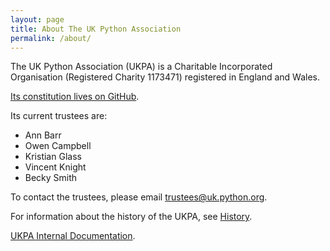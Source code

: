 ```yaml
---
layout: page
title: About The UK Python Association
permalink: /about/
---
```


The UK Python Association (UKPA) is a Charitable Incorporated Organisation (Registered Charity 1173471) registered in England and Wales.

[Its constitution lives on GitHub](https://github.com/UKPythonAssociation/ukpa-constitution).

Its current trustees are:

* Ann Barr
* Owen Campbell
* Kristian Glass
* Vincent Knight
* Becky Smith

To contact the trustees, please email [trustees@uk.python.org](mailto:trustees@uk.python.org).

For information about the history of the UKPA, see [History](/about/history/).

[UKPA Internal Documentation](https://ukpa-internaldocs.readthedocs.io/en/latest/).
